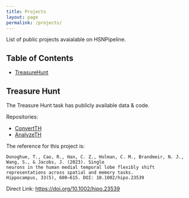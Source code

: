 ```yaml
---
title: Projects
layout: page
permalink: /projects/
---
```


List of public projects avaialable on HSNPipeline.

## Table of Contents

- [TreasureHunt](#treasure-hunt)

## Treasure Hunt

The Treasure Hunt task has publicly available data & code.

Repositories:
- [ConvertTH](https://github.com/HSNPipeline/ConvertTH)
- [AnalyzeTH](https://github.com/HSNPipeline/AnalyzeTH)

The reference for this project is:

    Donoghue, T., Cao, R., Han, C. Z., Holman, C. M., Brandmeir, N. J., Wang, S., & Jacobs, J. (2023). Single
    neurons in the human medial temporal lobe flexibly shift representations across spatial and memory tasks.
    Hippocampus, 33(5), 600–615. DOI: 10.1002/hipo.23539

Direct Link: https://doi.org/10.1002/hipo.23539
